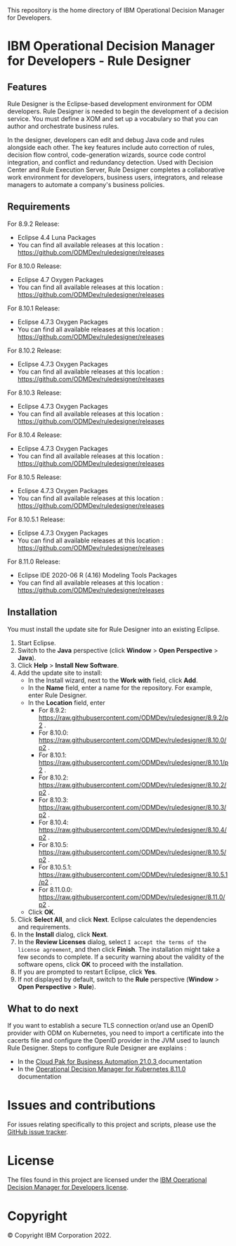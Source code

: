 This repository is the home directory of IBM Operational Decision Manager for Developers.

# IBM Operational Decision Manager for Developers - Rule Designer

## Features
Rule Designer is the Eclipse-based development environment for ODM developers. Rule Designer is needed to begin the development of a decision service. You must define a XOM and set up a vocabulary so that you can author and orchestrate business rules.

In the designer, developers can edit and debug Java code and rules alongside each other. The key features include auto correction of rules, decision flow control, code-generation wizards, source code control integration, and conflict and redundancy detection. Used with Decision Center and Rule Execution Server, Rule Designer completes a collaborative work environment for developers, business users, integrators, and release managers to automate a company's business policies.

## Requirements
For 8.9.2 Release:
 - Eclipse 4.4 Luna Packages
 - You can find all available releases at this location : https://github.com/ODMDev/ruledesigner/releases

For 8.10.0 Release:
 - Eclipse 4.7 Oxygen Packages
 - You can find all available releases at this location : https://github.com/ODMDev/ruledesigner/releases

For 8.10.1 Release:
 - Eclipse 4.7.3 Oxygen Packages
 - You can find all available releases at this location : https://github.com/ODMDev/ruledesigner/releases

For 8.10.2 Release:
  - Eclipse 4.7.3 Oxygen Packages
  - You can find all available releases at this location : https://github.com/ODMDev/ruledesigner/releases

For 8.10.3 Release:
   - Eclipse 4.7.3 Oxygen Packages
   - You can find all available releases at this location : https://github.com/ODMDev/ruledesigner/releases

For 8.10.4 Release:
   - Eclipse 4.7.3 Oxygen Packages
   - You can find all available releases at this location : https://github.com/ODMDev/ruledesigner/releases

For 8.10.5 Release:
   - Eclipse 4.7.3 Oxygen Packages
   - You can find all available releases at this location : https://github.com/ODMDev/ruledesigner/releases

For 8.10.5.1 Release:
   - Eclipse 4.7.3 Oxygen Packages
   - You can find all available releases at this location : https://github.com/ODMDev/ruledesigner/releases

For 8.11.0 Release:
   - Eclipse IDE 2020-06 R (4.16) Modeling Tools Packages 
   - You can find all available releases at this location : https://github.com/ODMDev/ruledesigner/releases


## Installation
You must install the update site for Rule Designer into an existing Eclipse.

1. Start Eclipse.
2. Switch to the **Java** perspective (click **Window** > **Open Perspective** > **Java**).
3. Click **Help** > **Install New Software**.
4. Add the update site to install:
   - In the Install wizard, next to the **Work with** field, click **Add**.
   - In the **Name** field, enter a name for the repository. For example, enter Rule Designer.
   - In the **Location** field, enter
   		- For 8.9.2:  https://raw.githubusercontent.com/ODMDev/ruledesigner/8.9.2/p2 .
   		- For 8.10.0:  https://raw.githubusercontent.com/ODMDev/ruledesigner/8.10.0/p2 .
     - For 8.10.1: https://raw.githubusercontent.com/ODMDev/ruledesigner/8.10.1/p2 .
     - For 8.10.2: https://raw.githubusercontent.com/ODMDev/ruledesigner/8.10.2/p2 .
     - For 8.10.3: https://raw.githubusercontent.com/ODMDev/ruledesigner/8.10.3/p2 .
     - For 8.10.4: https://raw.githubusercontent.com/ODMDev/ruledesigner/8.10.4/p2 .
     - For 8.10.5: https://raw.githubusercontent.com/ODMDev/ruledesigner/8.10.5/p2 .
     - For 8.10.5.1: https://raw.githubusercontent.com/ODMDev/ruledesigner/8.10.5.1/p2 .
     - For 8.11.0.0: https://raw.githubusercontent.com/ODMDev/ruledesigner/8.11.0/p2 .
   - Click **OK**.
5. Click **Select All**, and click **Next**. Eclipse calculates the dependencies and requirements.
6. In the **Install** dialog, click **Next**.
7. In the **Review Licenses** dialog, select `I accept the terms of the license agreement`, and then click **Finish**. The installation might take a few seconds to complete. If a security warning about the validity of the software opens, click **OK** to proceed with the installation.
8. If you are prompted to restart Eclipse, click **Yes**.
9. If not displayed by default, switch to the **Rule** perspective (**Window** > **Open Perspective** > **Rule**).

## What to do next
If you want to establish a secure TLS connection or/and use an OpenID provider with ODM on Kubernetes, you need to import a certificate into the cacerts file and configure the OpenID provider in the JVM used to launch Rule Designer. 
Steps to configure Rule Designer are explains :
- In the [Cloud Pak for Business Automation 21.0.3 ](https://www.ibm.com/docs/en/cloud-paks/cp-biz-automation/21.0.3?topic=designer-importing-security-certificate-in-rule) documentation
- In the [Operational Decision Manager for Kubernetes 8.11.0](https://www.ibm.com/docs/en/odm/8.11.0?topic=designer-importing-security-certificate-in-rule) documentation


# Issues and contributions
For issues relating specifically to this project and scripts, please use the [GitHub issue tracker](../../issues).

# License
The files found in this project are licensed under the [IBM Operational Decision Manager for Developers license](LICENSE).

# Copyright
© Copyright IBM Corporation 2022.
